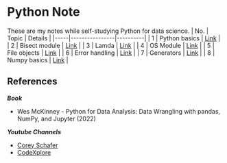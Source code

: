 # Python Note
These are my notes while self-studying Python for data science.
| No. | Topic          | Details  |
|-----|----------------|----------|
| 1   | Python basics  | [Link](https://github.com/qanhnn12/python-note/tree/main/Python%20basics)     |
| 2   | Bisect module  | [Link](https://github.com/qanhnn12/python-note/tree/main/Bisect%20module)      |
| 3   | Lamda          | [Link](https://github.com/qanhnn12/python-note/tree/main/Lambda)      |
| 4   | OS Module      | [Link](https://github.com/qanhnn12/python-note/tree/main/OS%20module)      |
| 5   | File objects   | [Link](https://github.com/qanhnn12/python-note/tree/main/File%20objects)      |
| 6   | Error handling | [Link](https://github.com/qanhnn12/python-note/tree/main/Error%20handling)      |
| 7   | Generators     | [Link](https://github.com/qanhnn12/python-note/tree/main/Generators)      |
| 8   | Numpy basics   | [Link](https://github.com/qanhnn12/python-note/tree/main/Numpy%20basics)      |

## References
***Book***
* Wes McKinney - Python for Data Analysis: Data Wrangling with pandas, NumPy, and Jupyter (2022)

***Youtube Channels***
* [Corey Schafer](https://www.youtube.com/@coreyms)
* [CodeXplore](https://www.youtube.com/@CodeXplore)
